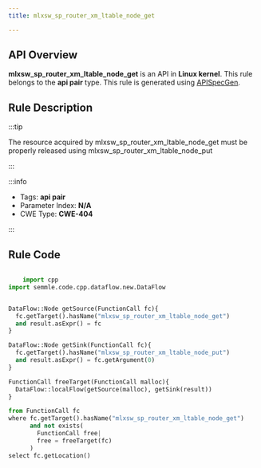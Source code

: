 ```yaml
---
title: mlxsw_sp_router_xm_ltable_node_get

---
```



## API Overview
**mlxsw_sp_router_xm_ltable_node_get** is an API in **Linux kernel**. This rule belongs to the **api pair** type. This rule is generated using [APISpecGen](../../tools/APISpecGen).
## Rule Description

:::tip

The resource acquired by mlxsw_sp_router_xm_ltable_node_get must be properly released using mlxsw_sp_router_xm_ltable_node_put

:::

:::info

- Tags: **api pair**
- Parameter Index: **N/A**
- CWE Type: **CWE-404**

:::

## Rule Code
```python

    import cpp
import semmle.code.cpp.dataflow.new.DataFlow


DataFlow::Node getSource(FunctionCall fc){
  fc.getTarget().hasName("mlxsw_sp_router_xm_ltable_node_get")
  and result.asExpr() = fc
}

DataFlow::Node getSink(FunctionCall fc){
  fc.getTarget().hasName("mlxsw_sp_router_xm_ltable_node_put")
  and result.asExpr() = fc.getArgument(0)
}

FunctionCall freeTarget(FunctionCall malloc){
  DataFlow::localFlow(getSource(malloc), getSink(result))
}

from FunctionCall fc
where fc.getTarget().hasName("mlxsw_sp_router_xm_ltable_node_get")
      and not exists(
        FunctionCall free| 
        free = freeTarget(fc)
      )
select fc.getLocation()

    
```